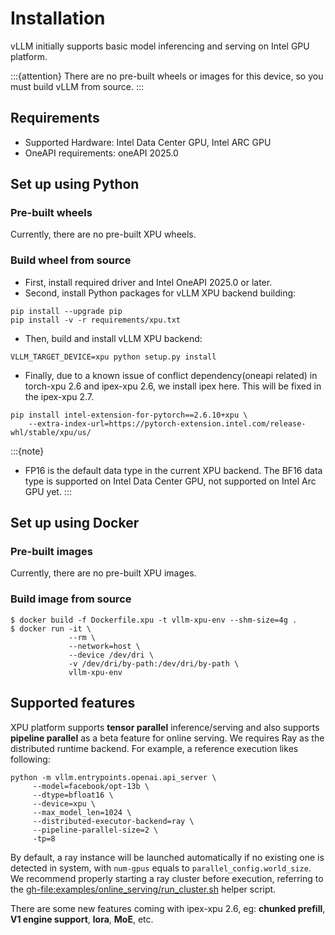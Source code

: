 # Installation

vLLM initially supports basic model inferencing and serving on Intel GPU platform.

:::{attention}
There are no pre-built wheels or images for this device, so you must build vLLM from source.
:::

## Requirements

- Supported Hardware: Intel Data Center GPU, Intel ARC GPU
- OneAPI requirements: oneAPI 2025.0

## Set up using Python

### Pre-built wheels

Currently, there are no pre-built XPU wheels.

### Build wheel from source

- First, install required driver and Intel OneAPI 2025.0 or later.
- Second, install Python packages for vLLM XPU backend building:

```console
pip install --upgrade pip
pip install -v -r requirements/xpu.txt
```

- Then, build and install vLLM XPU backend:

```console
VLLM_TARGET_DEVICE=xpu python setup.py install
```

- Finally, due to a known issue of conflict dependency(oneapi related) in torch-xpu 2.6 and ipex-xpu 2.6, we install ipex here. This will be fixed in the ipex-xpu 2.7.

```console
pip install intel-extension-for-pytorch==2.6.10+xpu \
    --extra-index-url=https://pytorch-extension.intel.com/release-whl/stable/xpu/us/
```

:::{note}
- FP16 is the default data type in the current XPU backend. The BF16 data
  type is supported on Intel Data Center GPU, not supported on Intel Arc GPU yet.
:::

## Set up using Docker

### Pre-built images

Currently, there are no pre-built XPU images.

### Build image from source

```console
$ docker build -f Dockerfile.xpu -t vllm-xpu-env --shm-size=4g .
$ docker run -it \
             --rm \
             --network=host \
             --device /dev/dri \
             -v /dev/dri/by-path:/dev/dri/by-path \
             vllm-xpu-env
```

## Supported features

XPU platform supports **tensor parallel** inference/serving and also supports **pipeline parallel** as a beta feature for online serving. We requires Ray as the distributed runtime backend. For example, a reference execution likes following:

```console
python -m vllm.entrypoints.openai.api_server \
     --model=facebook/opt-13b \
     --dtype=bfloat16 \
     --device=xpu \
     --max_model_len=1024 \
     --distributed-executor-backend=ray \
     --pipeline-parallel-size=2 \
     -tp=8
```

By default, a ray instance will be launched automatically if no existing one is detected in system, with `num-gpus` equals to `parallel_config.world_size`. We recommend properly starting a ray cluster before execution, referring to the <gh-file:examples/online_serving/run_cluster.sh> helper script.

There are some new features coming with ipex-xpu 2.6, eg: **chunked prefill**, **V1 engine support**, **lora**, **MoE**, etc.
